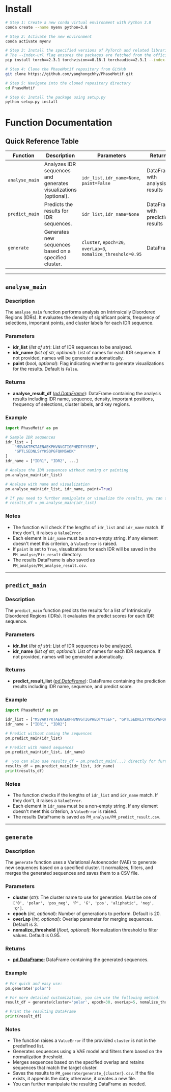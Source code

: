 # Install

```bash
# Step 1: Create a new conda virtual environment with Python 3.8
conda create --name myenv python=3.8

# Step 2: Activate the new environment
conda activate myenv

# Step 3: Install the specified versions of PyTorch and related libraries
# The --index-url flag ensures the packages are fetched from the official PyTorch repository
pip install torch==2.3.1 torchvision==0.18.1 torchaudio==2.3.1 --index-url https://download.pytorch.org/whl/cu121

# Step 4: Clone the PhaseMotif repository from GitHub
git clone https://github.com/yanghongchhy/PhaseMotif.git

# Step 5: Navigate into the cloned repository directory
cd PhaseMotif

# Step 6: Install the package using setup.py
python setup.py install
```



# Function Documentation

## Quick Reference Table

| Function       | Description                                                  | Parameters                                                   | Returns                           |
| -------------- | ------------------------------------------------------------ | ------------------------------------------------------------ | --------------------------------- |
| `analyse_main` | Analyzes IDR sequences and generates visualizations (optional). | `idr_list`, `idr_name=None`, `paint=False`                   | DataFrame with analysis results   |
| `predict_main` | Predicts the results for IDR sequences.                      | `idr_list`, `idr_name=None`                                  | DataFrame with prediction results |
| `generate`     | Generates new sequences based on a specified cluster.        | `cluster`, `epoch=20`, `overLap=3`, `nomalize_threshold=0.95` | DataFrame                         |

------



## `analyse_main`

### Description

The `analyse_main` function performs analysis on Intrinsically Disordered Regions (IDRs). It evaluates the density of significant points, frequency of selections, important points, and cluster labels for each IDR sequence.

### Parameters

+ **idr_list** (*list of str*): List of IDR sequences to be analyzed.
+ **idr_name** (*list of str, optional*): List of names for each IDR sequence. If not provided, names will be generated automatically.
+ **paint** (*bool, optional*): Flag indicating whether to generate visualizations for the results. Default is `False`.

### Returns

+ **analyse_result_df** (*[pd.DataFrame](https://pd.dataframe/)*): DataFrame containing the analysis results including IDR name, sequence, density, important positions, frequency of selections, cluster labels, and key regions.

### Example

```python
import PhaseMotif as pm

# Sample IDR sequences
idr_list = [
    "MSVAKTPKTAENAEKPHVNVGTIGPHEDTYYSEF",
    "GPTLSEDNLSYYKSQPGFQKMSADK"
]
idr_name = ["IDR1", "IDR2", ...]

# Analyze the IDR sequences without naming or painting
pm.analyse_main(idr_list)

# Analyze with name and visualization
pm.analyse_main(idr_list, idr_name, paint=True)

# If you need to further manipulate or visualize the results, you can store them in a DataFrame
# results_df = pm.analyse_main(idr_list)
```

### Notes

+ The function will check if the lengths of `idr_list` and `idr_name` match. If they don't, it raises a `ValueError`.
+ Each element in `idr_name` must be a non-empty string. If any element doesn't meet this criterion, a `ValueError` is raised.
+ If `paint` is set to `True`, visualizations for each IDR will be saved in the `PM_analyse/Pic_result` directory.
+ The results DataFrame is also saved as `PM_analyse/PM_analyse_result.csv`.

------



## `predict_main`

### Description

The `predict_main` function predicts the results for a list of Intrinsically Disordered Regions (IDRs). It evaluates the predict scores for each IDR sequence.

### Parameters

+ **idr_list** (*list of str*): List of IDR sequences to be analyzed.
+ **idr_name** (*list of str, optional*): List of names for each IDR sequence. If not provided, names will be generated automatically.

### Returns

+ **predict_result_list** (*[pd.DataFrame](https://pd.dataframe/)*): DataFrame containing the prediction results including IDR name, sequence, and predict score.

### Example

```python
import PhaseMotif as pm

idr_list = ["MSVAKTPKTAENAEKPHVNVGTIGPHEDTYYSEF", "GPTLSEDNLSYYKSQPGFQKMSADK"]
idr_name = ["IDR1", "IDR2"]

# Predict without naming the sequences
pm.predict_main(idr_list)

# Predict with named sequences
pm.predict_main(idr_list, idr_name)

#  you can also use results_df = pm.predict_main(...) directly for further manipulation.
results_df = pm.predict_main(idr_list, idr_name)
print(results_df)
```

### Notes

+ The function checks if the lengths of `idr_list` and `idr_name` match. If they don't, it raises a `ValueError`.
+ Each element in `idr_name` must be a non-empty string. If any element doesn't meet this criterion, a `ValueError` is raised.
+ The results DataFrame is saved as `PM_analyse/PM_predict_result.csv`.

------



## `generate`

### Description

The `generate` function uses a Variational Autoencoder (VAE) to generate new sequences based on a specified cluster. It normalizes, filters, and merges the generated sequences and saves them to a CSV file.

### Parameters

+ **cluster** (*str*): The cluster name to use for generation. Must be one of `['0', 'polar', 'pos_neg', 'P', 'G', 'pos', 'aliphatic', 'neg', 'Q']`.
+ **epoch** (*int, optional*): Number of generations to perform. Default is 20.
+ **overLap** (*int, optional*): Overlap parameter for merging sequences. Default is 3.
+ **nomalize_threshold** (*float, optional*): Normalization threshold to filter values. Default is 0.95.

### Returns

+ **[pd.DataFrame](https://pd.dataframe/)**: DataFrame containing the generated sequences.

### Example

```python
# For quick and easy use:
pm.generate('polar')

# For more detailed customization, you can use the following method:
result_df = generate(cluster='polar', epoch=30, overLap=5, nomalize_threshold=0.9)

# Print the resulting DataFrame
print(result_df)
```

### Notes

+ The function raises a `ValueError` if the provided `cluster` is not in the predefined list.
+ Generates sequences using a VAE model and filters them based on the normalization threshold.
+ Merges sequences based on the specified overlap and retains sequences that match the target cluster.
+ Saves the results to `PM_generate/generate_{cluster}.csv`. If the file exists, it appends the data; otherwise, it creates a new file.
+ You can further manipulate the resulting DataFrame as needed.
